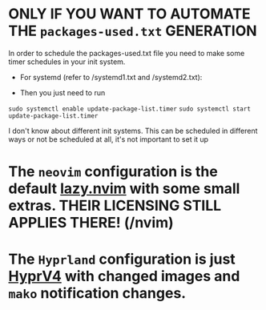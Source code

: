# ONLY IF YOU WANT TO AUTOMATE THE `packages-used.txt` GENERATION

In order to schedule the packages-used.txt file you need to make some timer schedules in your init system.

- For systemd (refer to /systemd1.txt and /systemd2.txt):

- Then you just need to run

`sudo systemctl enable update-package-list.timer`
`sudo systemctl start update-package-list.timer`

I don't know about different init systems. This can be scheduled in different ways or not be scheduled at all, it's not important to set it up 

# The `neovim` configuration is the default [lazy.nvim](https://github.com/LazyVim/LazyVim) with some small extras. THEIR LICENSING STILL APPLIES THERE! (/nvim)

# The `Hyprland` configuration is just [HyprV4](https://github.com/soldoestech/hyprv4) with changed images and `mako` notification changes.

